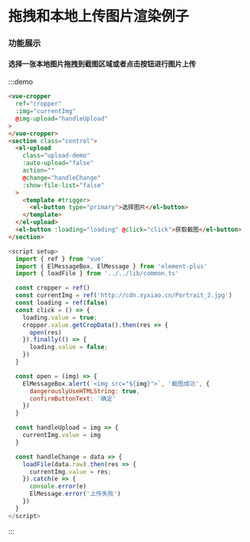 #  拖拽和本地上传图片渲染例子

### 功能展示
#### 选择一张本地图片拖拽到截图区域或者点击按钮进行图片上传
:::demo
```html
<vue-cropper 
  ref="cropper"
  :img="currentImg"
  @img-upload="handleUpload"
>
</vue-cropper>
<section class="control">
  <el-upload
    class="upload-demo"
    :auto-upload="false"
    action=""
    @change="handleChange"
    :show-file-list="false"
  >
    <template #trigger>
      <el-button type="primary">选择图片</el-button>
    </template>
  </el-upload>
  <el-button :loading="loading" @click="click">获取截图</el-button>
</section>
```

```js
<script setup>
  import { ref } from 'vue'
  import { ElMessageBox, ElMessage } from 'element-plus'
  import { loadFile } from '../../lib/common.ts'

  const cropper = ref()
  const currentImg = ref('http://cdn.xyxiao.cn/Portrait_2.jpg')
  const loading = ref(false)
  const click = () => {
    loading.value = true;
    cropper.value.getCropData().then(res => {
      open(res)
    }).finally(() => {
      loading.value = false;
    })
  }

  const open = (img) => {
    ElMessageBox.alert(`<img src="${img}">`, '截图成功', {
      dangerouslyUseHTMLString: true,
      confirmButtonText: '确定'
    })
  }

  const handleUpload = img => {
    currentImg.value = img
  }

  const handleChange = data => {
    loadFile(data.raw).then(res => {
      currentImg.value = res;
    }).catch(e => {
      console.error(e)
      ElMessage.error('上传失败')
    })
  }
</script>

```
:::

<script setup>
  import { ref } from 'vue'
  import { ElMessageBox, ElMessage } from 'element-plus'
  import { loadFile } from '../../lib/common.ts'

  const cropper = ref()
  const currentImg = ref('https://p6-addone.byteimg.com/tos-cn-i-hhc0kcolqq/e140e367ab964968a3e1a3ab73a469e9.jpeg~tplv-hhc0kcolqq-image-v7:1920:q50.image')
  const loading = ref(false)
  const click = () => {
    loading.value = true;
    cropper.value.getCropData().then(res => {
      open(res)
    }).finally(() => {
      loading.value = false;
    })
  }

  const open = (img) => {
    ElMessageBox.alert(`<img src="${img}">`, '截图成功', {
      dangerouslyUseHTMLString: true,
      confirmButtonText: '确定'
    })
  }

  const handleUpload = img => {
    currentImg.value = img
  }

  const handleChange = data => {
    loadFile(data.raw).then(res => {
      if (res) {
        currentImg.value = res;
      }
    }).catch(e => {
      console.error(e)
      ElMessage.error('上传失败')
    })
  }
</script>

<style lang="scss" scoped>
  button {
    margin-top: 30px;
  }

  .control {
    display: flex;

    button {
      margin-right: 30px;
    }
  }
</style>
